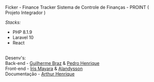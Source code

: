Ficker - Finance Tracker
Sistema de Controle de Finanças - PROINT ( Projeto Integrador )

*Stacks:*
- PHP 8.1.9
- Laravel 10
- React
<br>
Desenv's:
<br>
Back-end - <a href="https://github.com/Gbzzz">Guilherme Braz</a> & <a href="https://github.com/PHPdro">Pedro Henrique</a>
<br>
Front-end - <a href="https://github.com/irismayara">Íris Mayara</a> & <a href="https://github.com/alandysson">Alandysson</a>
<br>
Documentação - <a href="https://github.com/Arthur-4">Arthur Henrique</a>